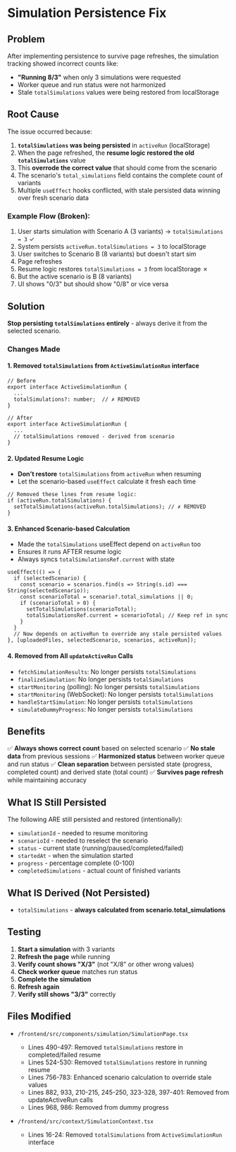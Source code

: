 # Simulation Persistence Fix

## Problem

After implementing persistence to survive page refreshes, the simulation tracking showed incorrect counts like:
- **"Running 8/3"** when only 3 simulations were requested
- Worker queue and run status were not harmonized
- Stale `totalSimulations` values were being restored from localStorage

## Root Cause

The issue occurred because:

1. **`totalSimulations` was being persisted** in `activeRun` (localStorage)
2. When the page refreshed, the **resume logic restored the old `totalSimulations`** value
3. This **overrode the correct value** that should come from the scenario
4. The scenario's `total_simulations` field contains the complete count of variants
5. Multiple `useEffect` hooks conflicted, with stale persisted data winning over fresh scenario data

### Example Flow (Broken):
1. User starts simulation with Scenario A (3 variants) → `totalSimulations = 3` ✓
2. System persists `activeRun.totalSimulations = 3` to localStorage
3. User switches to Scenario B (8 variants) but doesn't start sim
4. Page refreshes
5. Resume logic restores `totalSimulations = 3` from localStorage ✗
6. But the active scenario is B (8 variants)
7. UI shows "0/3" but should show "0/8" or vice versa

## Solution

**Stop persisting `totalSimulations` entirely** - always derive it from the selected scenario.

### Changes Made

#### 1. Removed `totalSimulations` from `ActiveSimulationRun` interface
```tsx
// Before
export interface ActiveSimulationRun {
  ...
  totalSimulations?: number;  // ✗ REMOVED
}

// After  
export interface ActiveSimulationRun {
  ...
  // totalSimulations removed - derived from scenario
}
```

#### 2. Updated Resume Logic
- **Don't restore** `totalSimulations` from `activeRun` when resuming
- Let the scenario-based `useEffect` calculate it fresh each time

```tsx
// Removed these lines from resume logic:
if (activeRun.totalSimulations) {
  setTotalSimulations(activeRun.totalSimulations); // ✗ REMOVED
}
```

#### 3. Enhanced Scenario-based Calculation
- Made the `totalSimulations` useEffect depend on `activeRun` too
- Ensures it runs AFTER resume logic
- Always syncs `totalSimulationsRef.current` with state

```tsx
useEffect(() => {
  if (selectedScenario) {
    const scenario = scenarios.find(s => String(s.id) === String(selectedScenario));
    const scenarioTotal = scenario?.total_simulations || 0;
    if (scenarioTotal > 0) {
      setTotalSimulations(scenarioTotal);
      totalSimulationsRef.current = scenarioTotal; // Keep ref in sync
    }
  }
  // Now depends on activeRun to override any stale persisted values
}, [uploadedFiles, selectedScenario, scenarios, activeRun]);
```

#### 4. Removed from All `updateActiveRun` Calls
- `fetchSimulationResults`: No longer persists `totalSimulations`
- `finalizeSimulation`: No longer persists `totalSimulations`
- `startMonitoring` (polling): No longer persists `totalSimulations`
- `startMonitoring` (WebSocket): No longer persists `totalSimulations`
- `handleStartSimulation`: No longer persists `totalSimulations`
- `simulateDummyProgress`: No longer persists `totalSimulations`

## Benefits

✅ **Always shows correct count** based on selected scenario
✅ **No stale data** from previous sessions
✅ **Harmonized status** between worker queue and run status
✅ **Clean separation** between persisted state (progress, completed count) and derived state (total count)
✅ **Survives page refresh** while maintaining accuracy

## What IS Still Persisted

The following ARE still persisted and restored (intentionally):
- `simulationId` - needed to resume monitoring
- `scenarioId` - needed to reselect the scenario
- `status` - current state (running/paused/completed/failed)
- `startedAt` - when the simulation started
- `progress` - percentage complete (0-100)
- `completedSimulations` - actual count of finished variants

## What IS Derived (Not Persisted)

- `totalSimulations` - **always calculated from scenario.total_simulations**

## Testing

1. **Start a simulation** with 3 variants
2. **Refresh the page** while running
3. **Verify count shows "X/3"** (not "X/8" or other wrong values)
4. **Check worker queue** matches run status
5. **Complete the simulation**
6. **Refresh again**
7. **Verify still shows "3/3"** correctly

## Files Modified

- `/frontend/src/components/simulation/SimulationPage.tsx`
  - Lines 490-497: Removed `totalSimulations` restore in completed/failed resume
  - Lines 524-530: Removed `totalSimulations` restore in running resume  
  - Lines 756-783: Enhanced scenario calculation to override stale values
  - Lines 882, 933, 210-215, 245-250, 323-328, 397-401: Removed from updateActiveRun calls
  - Lines 968, 986: Removed from dummy progress

- `/frontend/src/context/SimulationContext.tsx`
  - Lines 16-24: Removed `totalSimulations` from `ActiveSimulationRun` interface
